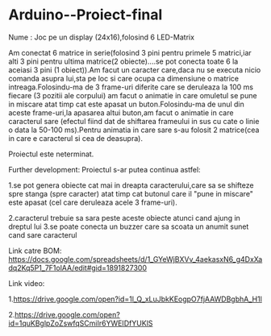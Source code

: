 # Arduino--Proiect-final 

Nume : Joc pe un display (24x16),folosind 6 LED-Matrix

Am conectat 6 matrice in serie(folosind 3 pini pentru primele 5 matrici,iar alti 3 pini pentru ultima matrice(2 obiecte)....se pot conecta toate 6 la aceiasi 3 pini (1 obiect)).Am facut un caracter care,daca nu se executa nicio comanda asupra lui,sta pe loc si care ocupa ca dimensiune o matrice intreaga.Folosindu-ma de 3 frame-uri diferite care se deruleaza  la 100 ms fiecare (3 pozitii ale corpului) am facut o animatie in care omuletul se pune in miscare atat timp cat este apasat un buton.Folosindu-ma de unul din aceste frame-uri,la apasarea altui buton,am facut o animatie in care caracterul sare (efectul fiind dat de shiftarea frameului in sus cu cate o linie o data la 50-100 ms).Pentru animatia in care sare s-au folosit 2 matrice(cea in care e caracterul si cea de deasupra).

Proiectul este neterminat.

Further development:
Proiectul s-ar putea continua astfel:

1.se pot genera obiecte cat mai in dreapta caracterului,care sa se shifteze spre stanga (spre caracter) atat timp cat butonul care il       "pune in miscare" este apasat (cel care deruleaza acele 3 frame-uri).

2.caracterul trebuie sa sara peste aceste obiecte atunci cand ajung in dreptul lui
3.se poate conecta un buzzer care sa scoata un anumit sunet cand sare caracterul

Link catre BOM:
https://docs.google.com/spreadsheets/d/1_GYeWjBXVv_4aekasxN6_g4DxXadq2Kq5P1_7F1olAA/edit#gid=1891827300

Link video:

1.https://drive.google.com/open?id=1l_Q_xLuJbkKEogpO7fjAAWDBgbhA_H1l

2.https://drive.google.com/open?id=1quKBglpZoZswfqSCmiIr6YWEIDfYUKlS

